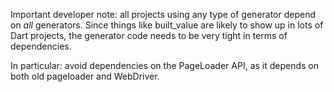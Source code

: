Important developer note: all projects using any type of generator depend on
*all* generators. Since things like built_value are likely to show up in lots
of Dart projects, the generator code needs to be very tight in terms of
dependencies.

In particular: avoid dependencies on the PageLoader API, as it depends on
both old pageloader and WebDriver.